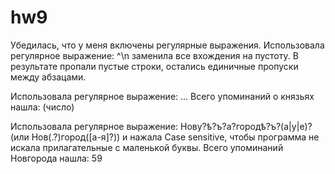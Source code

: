 # hw9

Убедилась, что у меня включены регулярные выражения. 
Использовала регулярное выражение: ^\n заменила все вхождения на пустоту. В результате пропали пустые строки, остались единичные пропуски между абзацами.

Использовала регулярное выражение: ... Всего упоминаний о князьях нашла: (число)

Использовала регулярное выражение: Нову?ѣ?ъ?а?городѣ?ъ?(а|у|е)? (или Нов(.?)город([а-я]?)) и нажала Case sensitive, чтобы программа не искала прилагательные с маленькой буквы.  Всего упоминаний Новгорода нашла: 59
